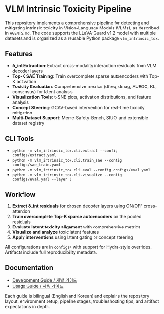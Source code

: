 # VLM Intrinsic Toxicity Pipeline

This repository implements a comprehensive pipeline for detecting and mitigating intrinsic toxicity in Vision-Language Models (VLMs), as described in `AGENTS.md`. The code supports the LLaVA-Guard v1.2 model with multiple datasets and is organized as a reusable Python package `vlm_intrinsic_tox`.

## Features

- **δ_int Extraction**: Extract cross-modality interaction residuals from VLM decoder layers
- **Top-K SAE Training**: Train overcomplete sparse autoencoders with Top-K activation
- **Toxicity Evaluation**: Comprehensive metrics (dfreq, dmag, AUROC, KL, consensus) for latent analysis
- **Visualization Tools**: t-SNE plots, activation distributions, and feature analysis
- **Concept Steering**: GCAV-based intervention for real-time toxicity mitigation
- **Multi-Dataset Support**: Meme-Safety-Bench, SIUO, and extensible dataset registry

## CLI Tools

- `python -m vlm_intrinsic_tox.cli.extract --config configs/extract.yaml`
- `python -m vlm_intrinsic_tox.cli.train_sae --config configs/sae_train.yaml`
- `python -m vlm_intrinsic_tox.cli.eval --config configs/eval.yaml`
- `python -m vlm_intrinsic_tox.cli.visualize --config configs/eval.yaml --layer 0`

## Workflow

1. **Extract δ_int residuals** for chosen decoder layers using ON/OFF cross-attention
2. **Train overcomplete Top-K sparse autoencoders** on the pooled residuals
3. **Evaluate latent toxicity alignment** with comprehensive metrics
4. **Visualize and analyze** toxic latent features
5. **Apply interventions** using latent gating or concept steering

All configurations are in `configs/` with support for Hydra-style overrides. Artifacts include full reproducibility metadata.

## Documentation

- [Development Guide / 개발 가이드](doc/DEVELOPMENT.md)
- [Usage Guide / 사용 가이드](doc/USAGE.md)

Each guide is bilingual (English and Korean) and explains the repository layout, environment setup, pipeline stages, troubleshooting tips, and artifact expectations in depth.
